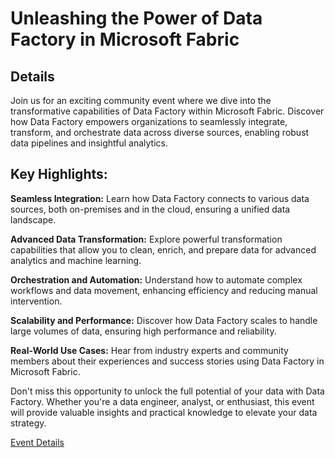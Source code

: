 # Unleashing the Power of Data Factory in Microsoft Fabric

## Details

Join us for an exciting community event where we dive into the transformative capabilities of Data Factory within Microsoft Fabric. Discover how Data Factory empowers organizations to seamlessly integrate, transform, and orchestrate data across diverse sources, enabling robust data pipelines and insightful analytics.

## Key Highlights:

<b>Seamless Integration:</b> Learn how Data Factory connects to various data sources, both on-premises and in the cloud, ensuring a unified data landscape.

<b>Advanced Data Transformation:</b> Explore powerful transformation capabilities that allow you to clean, enrich, and prepare data for advanced analytics and machine learning.

<b>Orchestration and Automation:</b> Understand how to automate complex workflows and data movement, enhancing efficiency and reducing manual intervention.

<b>Scalability and Performance:</b> Discover how Data Factory scales to handle large volumes of data, ensuring high performance and reliability.

<b>Real-World Use Cases:</b> Hear from industry experts and community members about their experiences and success stories using Data Factory in Microsoft Fabric.

Don't miss this opportunity to unlock the full potential of your data with Data Factory. Whether you're a data engineer, analyst, or enthusiast, this event will provide valuable insights and practical knowledge to elevate your data strategy.


[Event Details](https://www.meetup.com/orange-county-microsoft-fabric-project-meetup-group/events/304462943/?eventOrigin=group_events_list)
